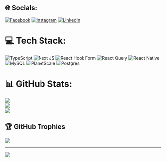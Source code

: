
## 🌐 Socials:
[![Facebook](https://img.shields.io/badge/Facebook-%231877F2.svg?logo=Facebook&logoColor=white)](https://facebook.com/https://www.facebook.com/Omar.Toodka) [![Instagram](https://img.shields.io/badge/Instagram-%23E4405F.svg?logo=Instagram&logoColor=white)](https://instagram.com/https://www.instagram.com/engomarjibril/) [![LinkedIn](https://img.shields.io/badge/LinkedIn-%230077B5.svg?logo=linkedin&logoColor=white)](https://linkedin.com/in/https://www.linkedin.com/in/omar-jibril-abdulkhadir-6147a5270/) 

# 💻 Tech Stack:
![TypeScript](https://img.shields.io/badge/typescript-%23007ACC.svg?style=for-the-badge&logo=typescript&logoColor=white) ![Next JS](https://img.shields.io/badge/Next-black?style=for-the-badge&logo=next.js&logoColor=white) ![React Hook Form](https://img.shields.io/badge/React%20Hook%20Form-%23EC5990.svg?style=for-the-badge&logo=reacthookform&logoColor=white) ![React Query](https://img.shields.io/badge/-React%20Query-FF4154?style=for-the-badge&logo=react%20query&logoColor=white) ![React Native](https://img.shields.io/badge/react_native-%2320232a.svg?style=for-the-badge&logo=react&logoColor=%2361DAFB) ![MySQL](https://img.shields.io/badge/mysql-%2300000f.svg?style=for-the-badge&logo=mysql&logoColor=white) ![PlanetScale](https://img.shields.io/badge/planetscale-%23000000.svg?style=for-the-badge&logo=planetscale&logoColor=white) ![Postgres](https://img.shields.io/badge/postgres-%23316192.svg?style=for-the-badge&logo=postgresql&logoColor=white)
# 📊 GitHub Stats:
![](https://github-readme-stats.vercel.app/api?username=Omar-Tood&theme=dark&hide_border=false&include_all_commits=false&count_private=false)<br/>
![](https://github-readme-streak-stats.herokuapp.com/?user=Omar-Tood&theme=dark&hide_border=false)<br/>
![](https://github-readme-stats.vercel.app/api/top-langs/?username=Omar-Tood&theme=dark&hide_border=false&include_all_commits=false&count_private=false&layout=compact)

## 🏆 GitHub Trophies
![](https://github-profile-trophy.vercel.app/?username=Omar-Tood&theme=radical&no-frame=false&no-bg=false&margin-w=4)

---
[![](https://visitcount.itsvg.in/api?id=Omar-Tood&icon=0&color=0)](https://visitcount.itsvg.in)

<!-- Proudly created with GPRM ( https://gprm.itsvg.in ) -->
